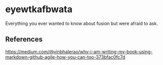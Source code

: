 # eyewtkafbwata
Everything you ever wanted to know about fusion but were afraid to ask.


## References

https://medium.com/@vinbhalerao/why-i-am-writing-my-book-using-markdown-github-agile-how-you-can-too-373bfac0fc7d

